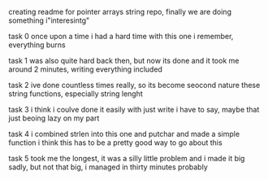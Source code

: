 creating readme for pointer arrays string repo, finally we are doing something i"interesintg"

task 0 once upon a time i had a hard time with this one i remember, everything burns

task 1 was also quite hard back then, but now its done and it took me around 2 minutes, writing everything included

task 2 ive done countless times really, so its become seocond nature these string functions, especially string lenght

task 3 i think i coulve done it easily with just write i have to say, maybe that just beoing lazy on my part

task 4 i combined strlen into this one and putchar and made a simple function i think this has to be a pretty good way to go about this

task 5 took me the longest, it was a silly little problem and i made it big sadly, but not that big, i managed in thirty minutes probably